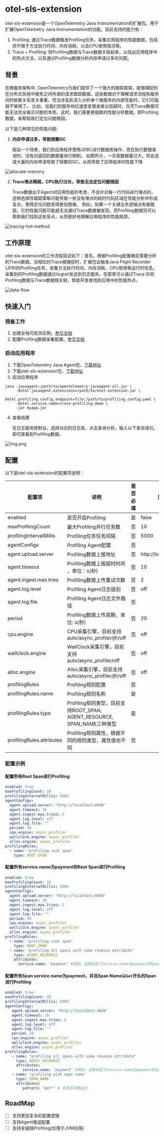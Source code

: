 # otel-sls-extension

otel-sls-extension是一个OpenTelemetry Java Instrumentation的扩展包。用于扩展OpenTelemetry Java
Instrumentation的功能。目前支持的能力有：

1. Profiling: 通过Trace数据触发Profiling任务，采集应用程序的性能数据，包括但不限于方法执行时间、内存消耗、以及CPU使用情况等。
2. Trace + Profiling: 将Profiling数据与Trace数据关联起来，以找出应用程序中的热点方法，以及通过Profiling数据分析内存申请过多的问题。

## 背景

在微服务架构中,
OpenTelemetry为我们提供了一个强大的跟踪框架，能够捕捉到在分布式系统中服务之间传递的请求跟踪数据。这些数据对于理解请求流程和服务间的依赖关系至关重要，但当涉及到深入分析单个微服务的内部性能时，它们可能就不够用了。
比如，当我们的服务响应速度变慢或者出现超时，仅凭Trace数据可能无法完全揭示问题的本质。这时，我们需要更细致的性能分析数据，即Profiling数据，来帮助我们定位问题根因。

以下是几种常见的性能问题:

1. **内存申请过多，导致频繁GC**

   假设一个场景，我们的应用程序使用JDBC进行数据库操作，而在执行数据查询时，没有对返回的数据量进行限制。
   如图所示，一旦表数据量过大，将会造成大量的内存申请导致了频繁的GC，从而导致了应用程序的性能下降

![allocate-memory](./images/allocate-memory.jpg)

2. **Trace埋点稀疏，CPU执行过长，导致无法定位问题根因**

   Trace数据出于Agent对应用性能的考虑，不会针对每一行代码进行埋点的，这种选择性跟踪策略可能导致一些没有埋点的耗时代码区域在性能分析中形成盲点，使得定位问题变得更加困难。
   例如，如果一个关键业务逻辑没有被跟踪，它的性能问题可能就无法通过Trace数据被发现。而Profiling数据则可以帮助我们找到这些盲点，从而更好地理解应用程序的性能瓶颈。

![tracing-hot-method](./images/tracing-hot-method.jpg)

## 工作原理

otel-sls-extension的工作流程简述如下：首先，根据Profiling配置确定需要分析的Trace数据。当相应的Trace被捕获时，扩展包会触发Java
Flight Recorder (JFR)的Profiling任务，收集方法执行时间、内存消耗、CPU使用等运行时信息。采集到的Profiling数据通过ilogtail发送到日志服务，在那里可以通过Trace
ID将Profiling数据与Trace数据相关联，帮助开发者找到应用中的性能热点。

![data-flow](./images/data-flow.jpg)

## 快速入门

### 预备工作

1. 创建全栈可观测实例。[参见文档](https://help.aliyun.com/zh/sls/user-guide/create-an-instance-1.html)
2. 配置Profiling数据采集配置。[参见文档](https://help.aliyun.com/zh/sls/user-guide/access-the-java-program-performance-data-reported-by-the-pyroscope-sdk-or-javaagent)

### 启动应用程序

1. 下载OpenTelemetry Java
   Agent包，[下载地址](https://github.com/open-telemetry/opentelemetry-java-instrumentation/releases)
2. 下载otel-sls-extension包，[下载地址](https://github.com/aliyun-sls/otel-profiling-extension/releases)
3. 启动应用程序

```shell
java -javaagent:/path/to/opentelemetry-javaagent-all.jar \
     -Dotel.javaagent.extensions=/path/to/otel-extension.jar \
     -Dotel.profiling.config_endpoint=file:/path/to/profiling_config.yaml \
     -Dotel.service.name=trace-profiling-demo \
     -jar myapp.jar
```

4. 查看结果

   在日志服务控制台，选择对应的日志库，点击查询分析，输入以下查询语句，即可查看到Profiling数据。

![img.png](images/profiling-data.png)

## 配置

以下是otel-sls-extension的配置项说明：

| 配置项                       | 说明                                                         | 是否必填 | 默认值                   |
|---------------------------|------------------------------------------------------------|------|-----------------------|
| enabled                   | 是否开启Profiling                                              | 是    | false                 |
| maxProfilingCount         | 最大Profiling并行任务数                                           | 否    | 10                    |
| profilingIntervalMillis   | Profiling任务任务间隔                                            | 否    | 5000                  |
| agentConfigs              | Profiling Agent配置                                          | 否    |                       |
| agent.upload.server       | Profiling数据上报地址                                            | 否    | http://localhost:4040 |
| agent.timeout             | Profiling数据上报超时时间 ，单位：s(秒)                                 | 否    | 10                    |
| agent.ingest.max.tries    | Profiling数据上传重试次数                                          | 否    | 2                     |
| agent.log.level           | Profiling Agent日志级别                                        | 否    | off                   |
| agent.log.file            | Profiling Agent日志文件路径                                      | 否    |                       |
| period                    | Profiling数据上传周期，单位: s(秒)                                   | 否    | 20                    |
| cpu.engine                | CPU采集引擎，目前支持auto/async_profiler/jfr/off                    | 否    | off                   |
| wallclock.engine          | WallClock采集引擎，目前支持auto/async_profiler/off                  | 否    | off                   |
| alloc.engine              | Alloc采集引擎，目前支持auto/async_profiler/jfr/off                  | 否    | off                   |
| profilingRules            | Profiling规则配置                                              | 否    |                       |
| profilingRules.name       | Profiling规则名称                                              | 是    |                       |
| profilingRules.type       | Profiling规则类型，目前支持ROOT_SPAN, AGENT_RESOURCE, SPAN_NAME三种类型 | 是    |                       |
| profilingRules.attributes | Profiling规则属性，根据不同的规则类型，属性值也不同                             | 否    |                       |

### 配置示例

#### 配置所有Root Span进行Profiling

```yaml
enabled: true
maxProfilingCount: 10
profilingIntervalMillis: 5000
agentConfigs:
  agent.upload.server: "http://localhost:4040"
  agent.timeout: 10
  agent.ingest.max.tries: 2
  agent.log.level: off
  agent.log.file: ""
  period: 20
  cpu.engine: async_profiler
  wallclock.engine: async_profiler
  alloc.engine: async_profiler
profilingRules:
  - name: "profiling root span"
    type: ROOT_SPAN
```

#### 配置所有service.name为payment的Root Span进行Profiling

```yaml
enabled: true
maxProfilingCount: 10
profilingIntervalMillis: 5000
agentConfigs:
  agent.upload.server: "http://localhost:4040"
  agent.timeout: 10
  agent.ingest.max.tries: 2
  agent.log.level: off
  agent.log.file: ""
  period: 20
  cpu.engine: async_profiler
  wallclock.engine: async_profiler
  alloc.engine: async_profiler
profilingRules:
  - name: "profiling root span"
    type: ROOT_SPAN
  - name: "profiling all spans with some resouce attribute"
    type: AGENT_RESOURCE
    attributes:
      service.name: "payment" #例如，这里指定了service.name为payment的Span将会被采集
```

#### 配置所有Span service.name为payment，并且Span Name以`Get`开头的Span进行Profiling

```yaml
enabled: true
maxProfilingCount: 10
profilingIntervalMillis: 5000
agentConfigs:
   agent.upload.server: "http://localhost:4040"
   agent.timeout: 10
   agent.ingest.max.tries: 2
   agent.log.level: off
   agent.log.file: ""
   period: 20
   cpu.engine: async_profiler
   wallclock.engine: async_profiler
   alloc.engine: async_profiler
profilingRules:
   - name: "profiling all spans with some resouce attribute"
     type: AGENT_RESOURCE
     attributes:
        service.name: "payment" #例如，这里指定了service.name为payment的Span将会被采集
   - name: "profiling with span name"
     type: SPAN_NAME
     attributes:
        pattern: "Get*" # 支持正则表达式
```

## RoadMap

- [ ] 支持更加复杂的配置逻辑
- [ ] 支持Agent推送配置
- [ ] 支持全链路Profiling(仅限于JVM应用)
